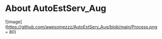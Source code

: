 # About AutoEstServ_Aug
![image](https://github.com/awesomezzz/AutoEstServ_Aug/blob/main/Process.png = 80)
